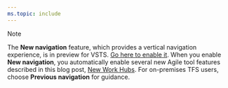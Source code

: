```yaml
---
ms.topic: include
---
```


> [!NOTE]
> The **New navigation** feature, which provides a vertical navigation experience, is in preview for VSTS. [Go here to enable it](/vsts/project/navigation/preview-features). When you enable **New navigation**, you automatically enable several new Agile tool features described in this blog post, [New Work Hubs](https://blogs.msdn.microsoft.com/devops/2018/06/22/new-work-hubs/). For on-premises TFS users, choose **Previous navigation** for guidance. 
